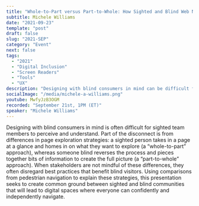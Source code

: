 ```yaml
---
title: "Whole-to-Part versus Part-to-Whole: How Sighted and Blind Web Navigation Differs"
subtitle: Michele Williams
date: "2021-09-23"
template: "post"
draft: false
slug: "2021-SEP"
category: "Event"
next: false
tags:
  - "2021"
  - "Digital Inclusion"
  - "Screen Readers"
  - "Tools"
  - "UX"
description: "Designing with blind consumers in mind can be difficult for sighted team members, often leading to disregarding best practices that benefit blind visitors. To help turn this around, this presentation will break down a key difference in page navigation approaches (“whole-to-part” vs. “part-to-whole”), and explain design and code components that make exploration easier for everyone."
socialImage: "/media/michele-a-williams.png"
youtube: MwfyJzB3OGM
recorded: "September 21st, 1PM (ET)"
speaker: "Michele Williams"
---
```

Designing with blind consumers in mind is often difficult for sighted team members to perceive and understand. Part of the disconnect is from differences in page exploration strategies: a sighted person takes in a page at a glance and homes in on what they want to explore (a “whole-to-part” approach), whereas someone blind reverses the process and pieces together bits of information to create the full picture (a “part-to-whole” approach). When stakeholders are not mindful of these differences, they often disregard best practices that benefit blind visitors. Using comparisons from pedestrian navigation to explain these strategies, this presentation seeks to create common ground between sighted and blind communities that will lead to digital spaces where everyone can confidently and independently navigate.
